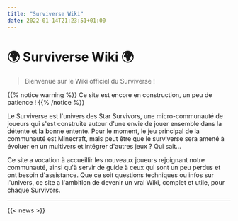 ```yaml
---
title: "Surviverse Wiki"
date: 2022-01-14T21:23:51+01:00
---
```


# 🌍 Surviverse Wiki 🌍

> Bienvenue sur le Wiki officiel du Surviverse !

{{% notice warning %}}
Ce site est encore en construction, un peu de patience !
{{% /notice %}}

Le Surviverse est l'univers des Star Survivors, une micro-communauté de joueurs qui s'est construite autour d'une envie de jouer ensemble dans la détente et la bonne entente.
Pour le moment, le jeu principal de la communauté est Minecraft, mais peut être que le surviverse sera amené à évoluer en un multivers et intégrer d'autres jeux ? Qui sait...

Ce site a vocation à accueillir les nouveaux joueurs rejoignant notre communauté, ainsi qu'à servir de guide à ceux qui sont un peu perdus et ont besoin d'assistance. Que ce soit questions techniques ou infos sur l'univers, ce site a l'ambition de devenir un vrai Wiki, complet et utile, pour chaque Survivors.

---

{{< news >}}
